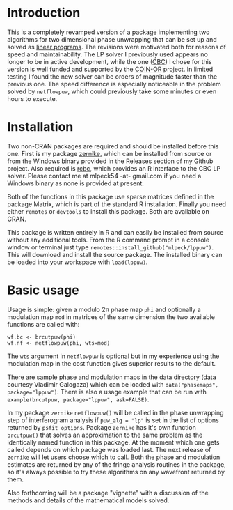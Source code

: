 # Introduction

This is a completely revamped version of a package implementing two algorithms for two dimensional phase unwrapping that can be set up and solved as [linear programs](https://en.wikipedia.org/wiki/Linear_programming). The revisions were motivated both for reasons of speed and maintainability. The LP solver I previously used appears no longer to be in active development, while the one ([CBC](https://github.com/coin-or/Cbc)) I chose for this version is well funded and supported by the [COIN-OR](https://www.coin-or.org/) project. In limited testing I found the new solver can be orders of magnitude faster than the previous one. The speed difference is especially noticeable in the problem solved by `netflowpuw`, which could previously take some minutes or even hours to execute.

# Installation

Two non-CRAN packages are required and should be installed before this one. First is my package [zernike](https://github.com/mlpeck/zernike), which can be installed from source or from the Windows binary provided in the Releases section of my Github project. Also required is [rcbc](https://dirkschumacher.github.io/rcbc/index.html), which provides an R interface to the CBC LP solver. Please contact me at mlpeck54 -at- gmail.com if you need a Windows binary as none is provided at present.

Both of the functions in this package use sparse matrices defined in the package Matrix, which is part of the standard R installation. Finally you need either `remotes` or `devtools` to install this package. Both are available on CRAN.

This package is written entirely in R and can easily be installed from source without any additional tools. From the R command prompt in a console window or terminal just type `remotes::install_github("mlpeck/lppuw")`. This will download and install the source package. The installed binary can be loaded into your workspace with `load(lppuw)`.

# Basic usage

Usage is simple: given a modulo 2&pi; phase map `phi` and optionally a modulation map `mod` in matrices of the same dimension the two available functions are called with:

```
wf.bc <- brcutpuw(phi)
wf.nf <- netflowpuw(phi, wts=mod)
```

The `wts` argument in `netflowpuw` is optional but in my experience using the modulation map in the cost function gives superior results to the default.

There are sample phase and modulation maps in the data directory (data courtesy Vladimir Galogaza) which can be loaded with `data("phasemaps", package="lppuw")`. There is also a usage example that can be run with `example(brcutpuw, package="lppuw", ask=FALSE)`.

In my package `zernike` `netflowpuw()` will be called in the phase unwrapping step of interferogram analysis if `puw_alg = "lp"` is set in the list of options returned by `psfit_options`. Package `zernike` has it's own function `brcutpuw()` that solves an approximation to the same problem as the identically named function in this package. At the moment which one gets called depends on which package was loaded last. The next release of `zernike` will let users choose which to call. Both the phase and modulation estimates are returned by any of the fringe analysis routines in the package, so it's always possible to try these algorithms on any wavefront returned by them.

Also forthcoming will be a package "vignette" with a discussion of the methods and details of the mathematical models solved.

